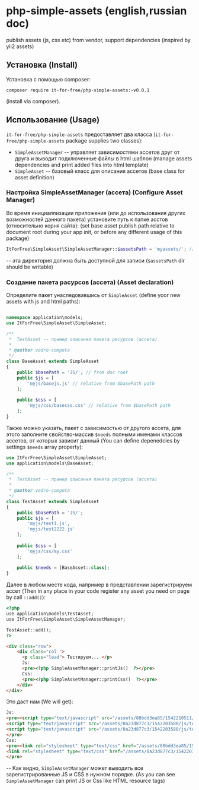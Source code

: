 # php-simple-assets (english,russian doc)
publish assets (js, css etc) from vendor, support dependencies
(inspired by yii2 assets)

## Установка (Install)

Установка с помощью composer:

```
composer require it-for-free/php-simple-assets:~v0.0.1
```
(install via composer).

## Использование (Usage)

`it-for-free/php-simple-assets` предоставляет два класса (`it-for-free/php-simple-assets` package supplies two classes):
* `SimpleAssetManager` -- управляет зависимостями ассетов друг от друга и выводит подключенные файлы в html шаблон
   (manage assets dependencies and print added files into html template)
* `SimpleAsset`   -- базовый класс для описания ассетов (base class for asset definition)

### Настройка SimpleAssetManager (ассета) (Configure Asset Manager)

Во время инициаллизации приложения (или до использования других возможностей данного пакета) 
установите путь к папке асстов (относительно корня сайта):
(set base asset publish path relative to document root during your app init, or before any different usage of this package)
```php
ItForFree\SimpleAsset\SimpleAssetManager::$assetsPath = 'myassets/'; // default 'assets/'
```
-- эта директория должна быть доступной для записи
(`$assetsPath` dir should be writable)

### Создание пакета расурсов (ассета) (Asset declaration)

Определите пакет унаследовавшись от `SimpleAsset`
(define yoor new assets with js and html paths):

```php

namespace application\models;
use ItForFree\SimpleAsset\SimpleAsset;

/**
 *  TestAsset -- пример описания пакета ресурсов (ассета)
 *
 * @author vedro-compota
 */
class BaseAsset extends SimpleAsset
{
    public $basePath = 'JS/'; // from doc root
    public $js = [
        'myjs/basejs.js' // relative from $basePath path
    ];
    
    public $css = [
        'myjs/css/basecss.css' // relative from $basePath path
    ];
}
```

Также можно указать, пакет с зависимостью от другого ассета, для этого заполните свойство-массив 
`$needs` полными именами классов ассетов, от которых зависит данный
(You can define depenedcies by settings `$needs` array property):
```php
use ItForFree\SimpleAsset\SimpleAsset;
use application\models\BaseAsset;

/**
 *  TestAsset -- пример описания пакета ресурсов (ассета)
 *
 * @author vedro-compota
 */
class TestAsset extends SimpleAsset
{
    public $basePath = 'JS/';
    public $js = [
        'myjs/test1.js',
        'myjs/test2222.js'
    ];
    
    public $css = [
        'myjs/css/my.css'
    ];
    
    public $needs = [BaseAsset::class];
}
```

Далее в любом месте кода, например в представлении  зарегистрируем ассет (Then in any place in your code register any asset you 
need on page by call `::add()`):

```html
<?php
use application\models\TestAsset;
use ItForFree\SimpleAsset\SimpleAssetManager;

TestAsset::add();
?>

<div class="row">
    <div class="col ">
      <p class="lead"> Тестируем... </p>
      Js:
      <pre><?php SimpleAssetManager::printJs()  ?></pre>
      Css:
      <pre><?php SimpleAssetManager::printCss()  ?></pre>
    </div>
</div>

```
 Это даст нам (We will get):

```html
Js:
<pre><script type="text/javascript" src="/assets/88bdd3ea85/1542210511/js/basejs.js"></script>
<script type="text/javascript" src="/assets/0a23d877c3/1542203580/js/test1.js"></script>
<script type="text/javascript" src="/assets/0a23d877c3/1542203580/js/test2222.js"></script>
</pre>
Css:
<pre><link rel="stylesheet" type="text/css" href="/assets/88bdd3ea85/1542210511/css/basecss.css">
<link rel="stylesheet" type="text/css" href="/assets/0a23d877c3/1542203580/css/my.css">
</pre>
```

-- Как видно, `SimpleAssetManager` может выводить все зарегистрированные JS и CSS в нужном порядке.
(As you can see `SimpleAssetManager` can print JS or Css like HTML resource tags)